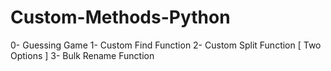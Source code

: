 # Custom-Methods-Python
0- Guessing Game 1- Custom Find Function 2- Custom Split Function [ Two Options ] 3- Bulk Rename Function
